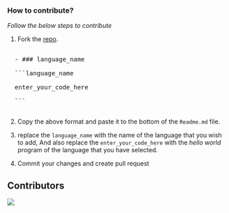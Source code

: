 ### How to contribute?

_Follow the below steps to contribute_

1. Fork the [repo](https://github.com/tonalmathew/hello-world-s).

  <pre>

  - ### language_name

  ```language_name

  enter_your_code_here

  ```
  </pre>

2. Copy the above format and paste it to the bottom of the `Readme.md` file.

3. replace the `language_name` with the name of the language that you wish to add,
And also replace the `enter_your_code_here` with the _hello world_ program of the language that you have selected.

4. Commit your changes and create pull request

## Contributors

  <img src="https://contributors-img.web.app/image?repo=tonalmathew/hello-world-s" />

